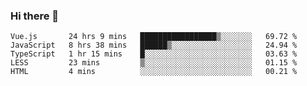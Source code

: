 ### Hi there 👋

<!--
**xin-code/Xin-code** is a ✨ _special_ ✨ repository because its `README.md` (this file) appears on your GitHub profile.

Here are some ideas to get you started:
<!--START_SECTION:waka-->
```text
Vue.js       24 hrs 9 mins   █████████████████▒░░░░░░░   69.72 % 
JavaScript   8 hrs 38 mins   ██████▒░░░░░░░░░░░░░░░░░░   24.94 % 
TypeScript   1 hr 15 mins    █░░░░░░░░░░░░░░░░░░░░░░░░   03.63 % 
LESS         23 mins         ▒░░░░░░░░░░░░░░░░░░░░░░░░   01.15 % 
HTML         4 mins          ░░░░░░░░░░░░░░░░░░░░░░░░░   00.21 % 
```
<!--END_SECTION:waka-->
